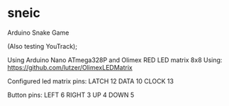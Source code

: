# sneic
Arduino Snake Game


(Also testing YouTrack);


Using Arduino Nano ATmega328P and Olimex RED LED matrix 8x8
Using: https://github.com/lutzer/OlimexLEDMatrix

Configured led matrix pins:
LATCH 12
DATA 10
CLOCK 13

Button pins:
LEFT 6
RIGHT 3
UP 4
DOWN 5

